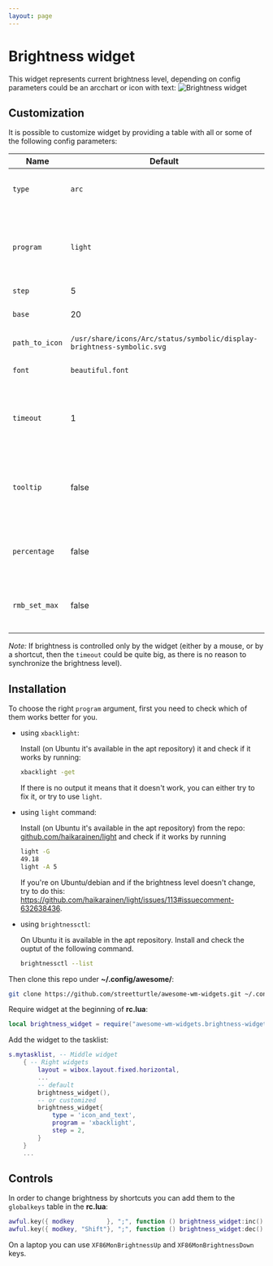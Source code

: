 ```yaml
---
layout: page
---
```

# Brightness widget

This widget represents current brightness level, depending on config parameters could be an arcchart or icon with text: ![Brightness widget](../awesome-wm-widgets/assets/img/widgets/screenshots/brightness-widget/br-wid-1.png)

## Customization

It is possible to customize widget by providing a table with all or some of the following config parameters:

| Name | Default | Description |
|---|---|---|
| `type`| `arc` | The widget type. Could be `arc` or `icon_and_text` |
| `program` | `light` | The program used to control the brightness, either `light`, `xbacklight`, or `brightnessctl`. |
| `step` | 5 | Step |
| `base` | 20 | Base level to set brightness to on left click. |
| `path_to_icon` | `/usr/share/icons/Arc/status/symbolic/display-brightness-symbolic.svg` | Path to the icon |
| `font` | `beautiful.font` | Font name and size, like `Play 12` |
| `timeout` | 1 | How often in seconds the widget refreshes. Check the note below |
| `tooltip` | false | Display brightness level in a tooltip when the mouse cursor hovers the widget |
| `percentage` | false | Display a '%' character after the brightness level |
| `rmb_set_max` | false | Right mouse click sets the brightness level to maximum |

_Note:_ If brightness is controlled only by the widget (either by a mouse, or by a shortcut, then the `timeout` could be quite big, as there is no reason to synchronize the brightness level).

## Installation

To choose the right `program` argument, first you need to check which of them works better for you. 

 - using `xbacklight`:
 
    Install (on Ubuntu it's available in the apt repository) it and check if it works by running:
 
    ```bash
    xbacklight -get
    ```

    If there is no output it means that it doesn't work, you can either try to fix it, or try to use `light`.

 - using `light` command:
 
    Install (on Ubuntu it's available in the apt repository) from the repo: [github.com/haikarainen/light](https://github.com/haikarainen/light) and check if it works by running

    ```bash
    light -G
    49.18
    light -A 5
    ```
    If you're on Ubuntu/debian and if the brightness level doesn't change, try to do this: https://github.com/haikarainen/light/issues/113#issuecomment-632638436.

  - using `brightnessctl`:

    On Ubuntu it is available in the apt repository. Install and check the ouptut of the following command.
    ```bash
    brightnessctl --list
    ```

Then clone this repo under **~/.config/awesome/**:

```bash
git clone https://github.com/streetturtle/awesome-wm-widgets.git ~/.config/awesome/awesome-wm-widgets
```

Require widget at the beginning of **rc.lua**:

```lua
local brightness_widget = require("awesome-wm-widgets.brightness-widget.brightness")
```

Add the widget to the tasklist:

```lua
s.mytasklist, -- Middle widget
    { -- Right widgets
        layout = wibox.layout.fixed.horizontal,
        ...
        -- default
        brightness_widget(),
        -- or customized
        brightness_widget{
            type = 'icon_and_text',
            program = 'xbacklight',
            step = 2,        
        }
    }
    ...
```

## Controls

In order to change brightness by shortcuts you can add them to the `globalkeys` table in the **rc.lua**:

```lua
awful.key({ modkey         }, ";", function () brightness_widget:inc() end, {description = "increase brightness", group = "custom"}),
awful.key({ modkey, "Shift"}, ";", function () brightness_widget:dec() end, {description = "decrease brightness", group = "custom"}),
```
On a laptop you can use `XF86MonBrightnessUp` and `XF86MonBrightnessDown` keys.
